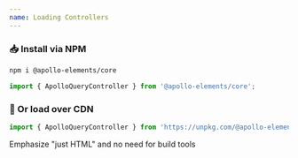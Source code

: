 ```yaml
---
name: Loading Controllers
---
```


### 📥 Install via NPM

```bash
npm i @apollo-elements/core
```

```js
import { ApolloQueryController } from '@apollo-elements/core';
```

<section reveal>

### 🚛 Or load over CDN

```js
import { ApolloQueryController } from 'https://unpkg.com/@apollo-elements/core?module';
```

</section>

<aside slot="presenter">Emphasize "just HTML" and no need for build tools</aside>
